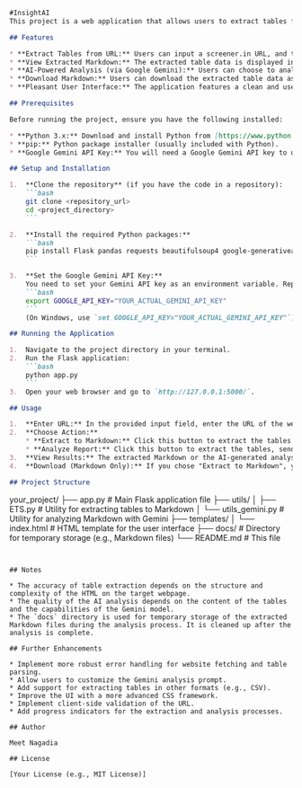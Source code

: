 ```markdown
#InsightAI
This project is a web application that allows users to extract tables from Screener.in, view the extracted data in Markdown format, and optionally analyze the data using Google Gemini AI.

## Features

* **Extract Tables from URL:** Users can input a screener.in URL, and the application will attempt to find and extract all HTML tables from that page.
* **View Extracted Markdown:** The extracted table data is displayed in the user interface in Markdown format, making it easy to read and understand.
* **AI-Powered Analysis (via Google Gemini):** Users can choose to analyze the extracted table data using Google Gemini. The AI will provide a summary of key insights, trends, and notable observations.
* **Download Markdown:** Users can download the extracted table data as a `.md` (Markdown) file.
* **Pleasant User Interface:** The application features a clean and user-friendly interface built with basic HTML and CSS.

## Prerequisites

Before running the project, ensure you have the following installed:

* **Python 3.x:** Download and install Python from [https://www.python.org/downloads/](https://www.python.org/downloads/).
* **pip:** Python package installer (usually included with Python).
* **Google Gemini API Key:** You will need a Google Gemini API key to use the AI analysis feature. You can obtain one from the Google AI Studio.

## Setup and Installation

1.  **Clone the repository** (if you have the code in a repository):
    ```bash
    git clone <repository_url>
    cd <project_directory>
    ```

2.  **Install the required Python packages:**
    ```bash
    pip install Flask pandas requests beautifulsoup4 google-generativeai
    ```

3.  **Set the Google Gemini API Key:**
    You need to set your Gemini API key as an environment variable. Replace `YOUR_ACTUAL_GEMINI_API_KEY` with your key:
    ```bash
    export GOOGLE_API_KEY="YOUR_ACTUAL_GEMINI_API_KEY"
    ```
    (On Windows, use `set GOOGLE_API_KEY="YOUR_ACTUAL_GEMINI_API_KEY"`)

## Running the Application

1.  Navigate to the project directory in your terminal.
2.  Run the Flask application:
    ```bash
    python app.py
    ```
3.  Open your web browser and go to `http://127.0.0.1:5000/`.

## Usage

1.  **Enter URL:** In the provided input field, enter the URL of the webpage from which you want to extract tables.
2.  **Choose Action:**
    * **Extract to Markdown:** Click this button to extract the tables and display them in Markdown format on the page. A download link for the Markdown file will also be provided.
    * **Analyze Report:** Click this button to extract the tables, send the Markdown data to Google Gemini for analysis, and display the streamed analysis results on the page. The raw Markdown will not be displayed when this option is chosen.
3.  **View Results:** The extracted Markdown or the AI-generated analysis will be shown in the respective sections on the page.
4.  **Download (Markdown Only):** If you chose "Extract to Markdown", you can click the "Download Markdown File" link to save the extracted data as a `.md` file.

## Project Structure

```
your_project/
├── app.py             # Main Flask application file
├── utils/
│   ├── ETS.py         # Utility for extracting tables to Markdown
│   └── utils_gemini.py # Utility for analyzing Markdown with Gemini
├── templates/
│   └── index.html   # HTML template for the user interface
├── docs/              # Directory for temporary storage (e.g., Markdown files)
└── README.md          # This file
```


## Notes

* The accuracy of table extraction depends on the structure and complexity of the HTML on the target webpage.
* The quality of the AI analysis depends on the content of the tables and the capabilities of the Gemini model.
* The `docs` directory is used for temporary storage of the extracted Markdown files during the analysis process. It is cleaned up after the analysis is complete.

## Further Enhancements

* Implement more robust error handling for website fetching and table parsing.
* Allow users to customize the Gemini analysis prompt.
* Add support for extracting tables in other formats (e.g., CSV).
* Improve the UI with a more advanced CSS framework.
* Implement client-side validation of the URL.
* Add progress indicators for the extraction and analysis processes.

## Author

Meet Nagadia

## License

[Your License (e.g., MIT License)]
```
